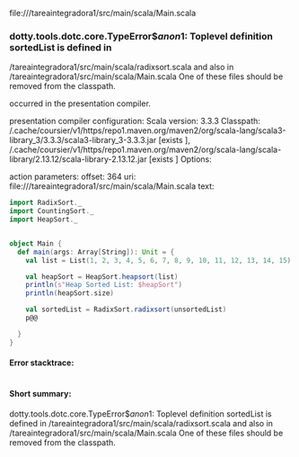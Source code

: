 file://<WORKSPACE>/tareaintegradora1/src/main/scala/Main.scala
### dotty.tools.dotc.core.TypeError$$anon$1: Toplevel definition sortedList is defined in
  <WORKSPACE>/tareaintegradora1/src/main/scala/radixsort.scala
and also in
  <WORKSPACE>/tareaintegradora1/src/main/scala/Main.scala
One of these files should be removed from the classpath.

occurred in the presentation compiler.

presentation compiler configuration:
Scala version: 3.3.3
Classpath:
<HOME>/.cache/coursier/v1/https/repo1.maven.org/maven2/org/scala-lang/scala3-library_3/3.3.3/scala3-library_3-3.3.3.jar [exists ], <HOME>/.cache/coursier/v1/https/repo1.maven.org/maven2/org/scala-lang/scala-library/2.13.12/scala-library-2.13.12.jar [exists ]
Options:



action parameters:
offset: 364
uri: file://<WORKSPACE>/tareaintegradora1/src/main/scala/Main.scala
text:
```scala
import RadixSort._
import CountingSort._
import HeapSort._


object Main {
  def main(args: Array[String]): Unit = {
    val list = List(1, 2, 3, 4, 5, 6, 7, 8, 9, 10, 11, 12, 13, 14, 15)

    val heapSort = HeapSort.heapsort(list)
    println(s"Heap Sorted List: $heapSort")
    println(heapSort.size)

    val sortedList = RadixSort.radixsort(unsortedList)
    p@@

  }
}

```



#### Error stacktrace:

```

```
#### Short summary: 

dotty.tools.dotc.core.TypeError$$anon$1: Toplevel definition sortedList is defined in
  <WORKSPACE>/tareaintegradora1/src/main/scala/radixsort.scala
and also in
  <WORKSPACE>/tareaintegradora1/src/main/scala/Main.scala
One of these files should be removed from the classpath.
